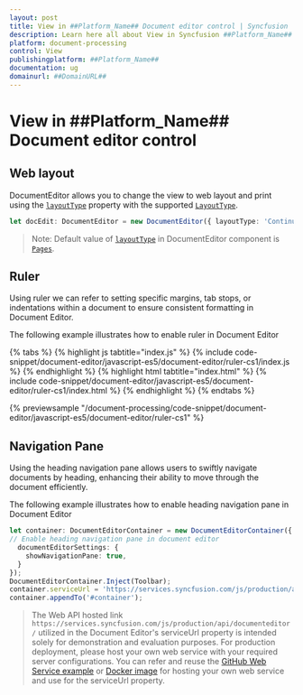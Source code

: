 ```yaml
---
layout: post
title: View in ##Platform_Name## Document editor control | Syncfusion
description: Learn here all about View in Syncfusion ##Platform_Name## Document editor control of Syncfusion Essential JS 2 and more.
platform: document-processing
control: View 
publishingplatform: ##Platform_Name##
documentation: ug
domainurl: ##DomainURL##
---
```

# View in ##Platform_Name## Document editor control

## Web layout

DocumentEditor allows you to change the view to web layout and print using the [`layoutType`](https://ej2.syncfusion.com/javascript/documentation/api/document-editor#layouttype) property with the supported [`LayoutType`](https://ej2.syncfusion.com/javascript/documentation/api/document-editor/layoutType/).

```ts
let docEdit: DocumentEditor = new DocumentEditor({ layoutType: 'Continuous'});
```

>Note: Default value of [`layoutType`](https://ej2.syncfusion.com/javascript/documentation/api/document-editor#layouttype) in DocumentEditor component is [`Pages`](https://ej2.syncfusion.com/javascript/documentation/api/document-editor/layoutType/).

## Ruler

Using ruler we can refer to setting specific margins, tab stops, or indentations within a document to ensure consistent formatting in Document Editor.

The following example illustrates how to enable ruler in Document Editor

{% tabs %}
{% highlight js tabtitle="index.js" %}
{% include code-snippet/document-editor/javascript-es5/document-editor/ruler-cs1/index.js %}
{% endhighlight %}
{% highlight html tabtitle="index.html" %}
{% include code-snippet/document-editor/javascript-es5/document-editor/ruler-cs1/index.html %}
{% endhighlight %}
{% endtabs %}

{% previewsample "/document-processing/code-snippet/document-editor/javascript-es5/document-editor/ruler-cs1" %}

## Navigation Pane

Using the heading navigation pane allows users to swiftly navigate documents by heading, enhancing their ability to move through the document efficiently.

The following example illustrates how to enable heading navigation pane in Document Editor

```ts
let container: DocumentEditorContainer = new DocumentEditorContainer({ enableToolbar: true,height: '590px',
// Enable heading navigation pane in document editor
  documentEditorSettings: {
    showNavigationPane: true,
  }
});
DocumentEditorContainer.Inject(Toolbar);
container.serviceUrl = 'https://services.syncfusion.com/js/production/api/documenteditor/';
container.appendTo('#container');
```
> The Web API hosted link `https://services.syncfusion.com/js/production/api/documenteditor/` utilized in the Document Editor's serviceUrl property is intended solely for demonstration and evaluation purposes. For production deployment, please host your own web service with your required server configurations. You can refer and reuse the [GitHub Web Service example](https://github.com/SyncfusionExamples/EJ2-DocumentEditor-WebServices) or [Docker image](https://hub.docker.com/r/syncfusion/word-processor-server) for hosting your own web service and use for the serviceUrl property.